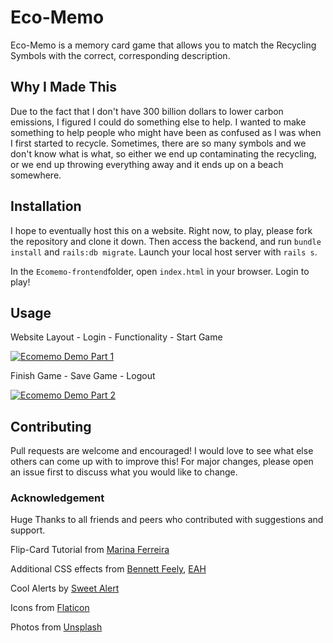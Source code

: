 # Eco-Memo

Eco-Memo is a memory card game that allows you to match the Recycling Symbols with the correct, corresponding description. 

## Why I Made This
Due to the fact that I don't have 300 billion dollars to lower carbon emissions, I figured I could do something else to help. I wanted to make something to help people who might have been as confused as I was when I first started to recycle. Sometimes, there are so many symbols and we don't know what is what, so either we end up contaminating the recycling, or we end up throwing everything away and it ends up on a beach somewhere. 

## Installation

I hope to eventually host this on a website. Right now, to play, please fork the repository and clone it down. Then access the backend, and run ```bundle install``` and ```rails:db migrate```. Launch your local host server with ```rails s```. 

In the ```Ecomemo-frontend```folder, open ```index.html``` in your browser. 
Login to play!

## Usage
Website Layout - Login - Functionality - Start Game

[![Ecomemo Demo Part 1](http://img.youtube.com/vi/2FS6dpiWeZw/0.jpg)](http://www.youtube.com/watch?v=2FS6dpiWeZw "Ecomemo Demo Part 1") 

Finish Game - Save Game - Logout

[![Ecomemo Demo Part 2](http://img.youtube.com/vi/Ee7n20BxfXo/0.jpg)](http://www.youtube.com/watch?v=Ee7n20BxfXo "Ecomemo Demo Part 2")

## Contributing
Pull requests are welcome and encouraged! I would love to see what else others can come up with to improve this! 
For major changes, please open an issue first to discuss what you would like to change.



### Acknowledgement
Huge Thanks to all friends and peers who contributed with suggestions and support.

Flip-Card Tutorial from [Marina Ferreira](https://www.freecodecamp.org/news/vanilla-javascript-tutorial-build-a-memory-game-in-30-minutes-e542c4447eae/)

Additional CSS effects from [Bennett Feely](https://codepen.io/bennettfeely/pen/CkHng), [EAH](https://codepen.io/harlleye/pen/jEJeb)

Cool  Alerts by [Sweet Alert](https://sweetalert2.github.io/#examples)

Icons from [Flaticon](https://www.flaticon.com/home)

Photos from [Unsplash](https://unsplash.com/)